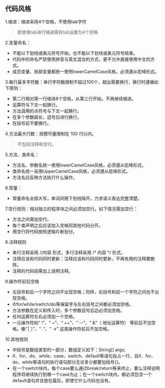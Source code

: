 ## 代码风格

1.缩进：缩进采用4个空格，不使用tab字符
> 若使用tab进行缩进需将tab设置为4个空格

2.变量命名：
* 不能以下划线或美元符号开始，也不能以下划线或美元符号结束。
* 代码中的命名严禁使用拼音与英文混合的方式，更不允许直接使用中文的方式。
* 成员变量、局部变量都统一使用lowerCamelCase风格，必须遵从驼峰形式。

3.每行最多字符数：单行字符数限制不超过100个，超出需要换行，换行时遵循如下原则：
* 第二行相对第一行缩进8个空格，从第三行开始，不再继续缩进。
* 运算符与下文一起换行。
* 方法调用的点符号与下文一起换行。
* 在多个参数超长，逗号后进行换行。
* 在括号前不要换行。

4.方法最大行数：规模尽量限制在 100 行以内。
> 不包括注释和空行。

5.方法、类命名：
* 方法名、参数名统一使用lowerCamelCase风格，必须遵从驼峰形式。
* 类命名统一采用UpperCamelCase风格，必须遵从驼峰形式。
* 方法名应反映方法执行什么操作。

6.常量：
* 常量命名全部大写，单词间用下划线隔开，力求语义表达完整清楚。

7.空行规则：相对独立的程序块之间必须加空行。如下情况需加空行：
* 方法之间需加空行。
* 每个类声明之后应该加入空格同其他代码分开。
* 用空行将代码按照逻辑片断划分。

8.注释规则
* 单行注释采用 //内容 形式，多行注释采用 /* 内容 */ 形式。
* 注释应该和代码同时更新：注释应该和代码同时更新，不再有用的注释要删除。
* 注释的代码段需加上说明注释。

9.操作符前后空格
* 左括号和后一个字符之间不出现空格；同样，右括号和前一个字符之间也不出现空格。
* if/for/while/switch/do等保留字与左右括号之间都必须加空格。
* 方法参数在定义和传入时，多个参数逗号后边必须加空格。
* 任何运算符左右必须加一个空格。
* 一元操作符如“ !”、“ ~”、“ ++”、“ --”、“ &”（ 地址运算符） 等前后不加空格。像“［ ］”、“ .”、“ ->” 这类操作符前后不加空格。

10.其他规则
* 中括号是数组类型的一部分，数组定义如下：String[] args;
* if、for、do、while、case、switch、default等语句自占一行，且if、for、do、while等语句的执行语句部分无论多少都要加括号{}。
* 在一个switch块内，每个case要么通过break/return等来终止，要么注释说明程序将继续执行到哪一个case为止；在一个switch块内，都必须包含一个default语句并且放在最后，即使它什么代码也没有。

